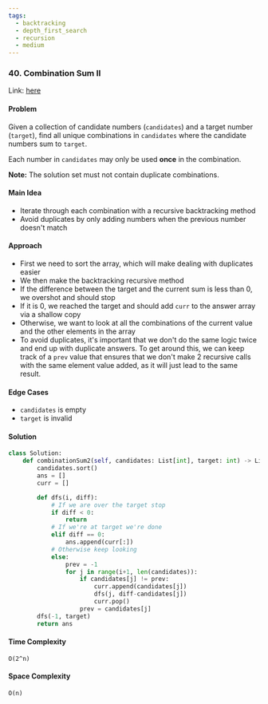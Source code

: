 ```yaml
---
tags:
  - backtracking
  - depth_first_search
  - recursion
  - medium
---
```

### 40. Combination Sum II

Link: [here](https://leetcode.com/problems/combination-sum-ii/description/)

#### Problem
Given a collection of candidate numbers (`candidates`) and a target number (`target`), find all unique combinations in `candidates` where the candidate numbers sum to `target`.

Each number in `candidates` may only be used **once** in the combination.

**Note:** The solution set must not contain duplicate combinations.

#### Main Idea
- Iterate through each combination with a recursive backtracking method
- Avoid duplicates by only adding numbers when the previous number doesn't match

#### Approach
- First we need to sort the array, which will make dealing with duplicates easier
- We then make the backtracking recursive method
- If the difference between the target and the current sum is less than 0, we overshot and should stop
- If it is 0, we reached the target and should add `curr` to the answer array via a shallow copy
- Otherwise, we want to look at all the combinations of the current value and the other elements in the array
- To avoid duplicates, it's important that we don't do the same logic twice and end up with duplicate answers. To get around this, we can keep track of a `prev` value that ensures that we don't make 2 recursive calls with the same element value added, as it will just lead to the same result. 

#### Edge Cases
- `candidates` is empty
- `target` is invalid

#### Solution
```python 
class Solution:
    def combinationSum2(self, candidates: List[int], target: int) -> List[List[int]]:
        candidates.sort()
        ans = []
        curr = []

        def dfs(i, diff):
            # If we are over the target stop
            if diff < 0:
                return
            # If we're at target we're done
            elif diff == 0:
                ans.append(curr[:])
            # Otherwise keep looking
            else:
                prev = -1
                for j in range(i+1, len(candidates)):
                    if candidates[j] != prev:
                        curr.append(candidates[j])
                        dfs(j, diff-candidates[j])
                        curr.pop()
                    prev = candidates[j]
        dfs(-1, target)
        return ans
```

#### Time Complexity
`O(2^n)`

#### Space Complexity
`O(n)`

